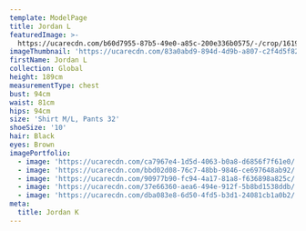 ```yaml
---
template: ModelPage
title: Jordan L
featuredImage: >-
  https://ucarecdn.com/b60d7955-87b5-49e0-a85c-200e336b0575/-/crop/1619x660/0,51/-/preview/
imageThumbnail: 'https://ucarecdn.com/83a0abd9-894d-4d9b-a807-c2f4d5f822c6/'
firstName: Jordan L
collection: Global
height: 189cm
measurementType: chest
bust: 94cm
waist: 81cm
hips: 94cm
size: 'Shirt M/L, Pants 32'
shoeSize: '10'
hair: Black
eyes: Brown
imagePortfolio:
  - image: 'https://ucarecdn.com/ca7967e4-1d5d-4063-b0a8-d6856f7f61e0/'
  - image: 'https://ucarecdn.com/bbd02d08-76c7-48bb-9846-ce697648ab92/'
  - image: 'https://ucarecdn.com/90977b90-fc94-4a17-81a8-f636898a825c/'
  - image: 'https://ucarecdn.com/37e66360-aea6-494e-912f-5b8bd1538ddb/'
  - image: 'https://ucarecdn.com/dba083e8-6d50-4fd5-b3d1-24081cb1a0b2/'
meta:
  title: Jordan K
---
```



